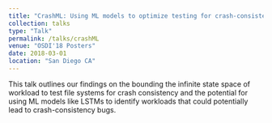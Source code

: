 ```yaml
---
title: "CrashML: Using ML models to optimize testing for crash-consistency bugs in file systems"
collection: talks
type: "Talk"
permalink: /talks/crashML
venue: "OSDI'18 Posters"
date: 2018-03-01
location: "San Diego CA"
---
```


This talk outlines our findings on the bounding the infinite state space of workload to test
file systems for crash consistency and the potential for using ML models like LSTMs to
identify workloads that could potentially lead to crash-consistency bugs.